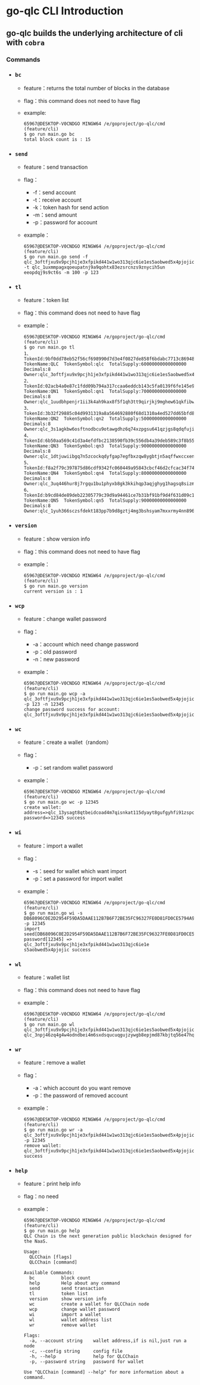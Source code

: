# go-qlc    CLI    Introduction

## go-qlc  builds  the  underlying  architecture  of   cli  with `cobra`

### Commands

- ### `bc`

  - feature：returns the total number of blocks in the database

  - flag：this command does not need to have flag

  - example:

    ```
    65967@DESKTOP-V0CNDGO MINGW64 /e/goproject/go-qlc/cmd (feature/cli)
    $ go run main.go bc
    total block count is : 15
    ```



- ### `send`

  - feature：send transaction

  - flag：

    - -f：send account
    - -t：receive account
    - -k：token hash for send action
    - -m：send amount
    - -p：password for account

  - example：

    ```
    65967@DESKTOP-V0CNDGO MINGW64 /e/goproject/go-qlc/cmd (feature/cli)
    $ go run main.go send -f qlc_3oftfjxu9x9pcjh1je3xfpikd441w1wo313qjc6ie1es5aobwed5x4pjojic -t qlc_1uxmmpagxqoeupatnj9a9qohtx83ezsrcnzs9znycih5un
    eeopdqj9s9ct6s -m 100 -p 123
    ```

- ### `tl`

  - feature：token list

  - flag：this command does not need to have flag

  - example：

    ```
    65967@DESKTOP-V0CNDGO MINGW64 /e/goproject/go-qlc/cmd (feature/cli)
    $ go run main.go tl
    1、TokenId:9bf0dd78eb52f56cf698990d7d3e4f0827de858f6bdabc7713c869482abfd914  TokenName:QLC  TokenSymbol:qlc  TotalSupply:60000000000000000  Decimals:8  Owner:qlc_3oftfjxu9x9pcjh1je3xfpikd441w1wo313qjc6ie1es5aobwed5x4pjojic
    2、TokenId:02acb4a0e87c1fdd09b794a317ccaa6eddcb143c5fa0139f6fe145e9d94fcb17  TokenName:QN1  TokenSymbol:qn1  TotalSupply:70000000000000000  Decimals:8  Owner:qlc_1uudbhpenjr1ii3k4ah9kax8f5f1qh3tt9qirjkj9mghew61qkfibw4haxtc
    3、TokenId:3b32f29885c04d9931319a8a564692880f68d1310a4ed527dd65bfd87896e8e4  TokenName:QN2  TokenSymbol:qn2  TotalSupply:50000000000000000  Decimals:8  Owner:qlc_3s1agkbw6osftnodbcu9otawgdhz6q74xzpgsu641qzjgs8qdqfujim3z7ii
    4、TokenId:6b50aa569c41d3a4efdfbc2138590fb39c556db4a39deb589c3f8b55530ce074  TokenName:QN3  TokenSymbol:qn3  TotalSupply:90000000000000000  Decimals:8  Owner:qlc_1dtjuwiibgq7n5zcockqdyfgap7egfbxzqw8ygbtjn5aqffwxccxensu53i8
    5、TokenId:f8a2f79c397875d86cdf9342fc060449a95843cbcf46d2cfcac34f7489660604  TokenName:QN4  TokenSymbol:qn4  TotalSupply:80000000000000000  Decimals:8  Owner:qlc_3uq446hur8j7rgqu1bu1phyxb8gk3kkihqp3aqjghyg1hagsq8sizm4n7596
    6、TokenId:b9cd84de89deb22305779c39d9a94461ce7b31bf91bf9d4f631d09c1881d18b2  TokenName:QN5  TokenSymbol:qn5  TotalSupply:90000000000000000  Decimals:8  Owner:qlc_1yuh366sczsfdekt183pp7b9d8gztj4mg3bshsyam7mxxrmy4nn89638o3me
    ```

- ### `version`

  - feature：show version info

  - flag：this command does not need to have flag

  - example：

    ```
    65967@DESKTOP-V0CNDGO MINGW64 /e/goproject/go-qlc/cmd (feature/cli)
    $ go run main.go version
    current version is : 1
    ```

- ### `wcp`

  - feature：change wallet password

  - flag：

    - -a：account which need change password
    - -p：old password
    - -n：new password

  - example：

    ```
    65967@DESKTOP-V0CNDGO MINGW64 /e/goproject/go-qlc/cmd (feature/cli)
    $ go run main.go wcp -a qlc_3oftfjxu9x9pcjh1je3xfpikd441w1wo313qjc6ie1es5aobwed5x4pjojic -p 123 -n 12345
    change password success for account: qlc_3oftfjxu9x9pcjh1je3xfpikd441w1wo313qjc6ie1es5aobwed5x4pjojic
    ```

- ### `wc`

  - feature：create a wallet（random）

  - flag：

    - -p：set random wallet password

  - example：

    ```
    65967@DESKTOP-V0CNDGO MINGW64 /e/goproject/go-qlc/cmd (feature/cli)
    $ go run main.go wc -p 12345
    create wallet: address=>qlc_13ysagt8qtbeidcoad4m7qisnkat115dyayt8gufgyhfi91zspcwnsrqyuoi, password=>12345 success
    ```

- ### `wi`

  - feature：import a wallet

  - flag：

    - -s：seed for  wallet which want import
    - -p：set a password for import wallet

  - example：

    ```
    65967@DESKTOP-V0CNDGO MINGW64 /e/goproject/go-qlc/cmd (feature/cli)
    $ go run main.go wi -s DB68096C0E2D2954F59DA5DAAE112B7B6F72BE35FC96327FE0D81FD0CE5794A9 -p 12345
    import seed[DB68096C0E2D2954F59DA5DAAE112B7B6F72BE35FC96327FE0D81FD0CE5794A9] password[12345] => qlc_3oftfjxu9x9pcjh1je3xfpikd441w1wo313qjc6ie1e
    s5aobwed5x4pjojic success
    ```

- ### `wl`

  - feature：wallet list

  - flag：this command does not need to have flag

  - example：

    ```
    65967@DESKTOP-V0CNDGO MINGW64 /e/goproject/go-qlc/cmd (feature/cli)
    $ go run main.go wl
    qlc_3oftfjxu9x9pcjh1je3xfpikd441w1wo313qjc6ie1es5aobwed5x4pjojic
    qlc_3npj46zq4g4w4odndbei4m6sxdsqucuqgujzywgb8epjmd87kbjtq56e47hq
    ```

- ### `wr`

  - feature：remove a wallet

  - flag：

    - -a：which account do you want remove
    - -p：the password of removed account

  - example：

    ```
    65967@DESKTOP-V0CNDGO MINGW64 /e/goproject/go-qlc/cmd (feature/cli)
    $ go run main.go wr -a qlc_3oftfjxu9x9pcjh1je3xfpikd441w1wo313qjc6ie1es5aobwed5x4pjojic -p 12345
    remove wallet: qlc_3oftfjxu9x9pcjh1je3xfpikd441w1wo313qjc6ie1es5aobwed5x4pjojic success
    ```

- ### `help`

  - feature：print help info

  - flag：no need

  - example：

    ```
    65967@DESKTOP-V0CNDGO MINGW64 /e/goproject/go-qlc/cmd (feature/cli)
    $ go run main.go help
    QLC Chain is the next generation public blockchain designed for the NaaS.
    
    Usage:
      QLCChain [flags]
      QLCChain [command]
    
    Available Commands:
      bc          block count
      help        Help about any command
      send        send transaction
      tl          token list
      version     show version info
      wc          create a wallet for QLCChain node
      wcp         change wallet password
      wi          import a wallet
      wl          wallet address list
      wr          remove wallet
    
    Flags:
      -a, --account string    wallet address,if is nil,just run a node
      -c, --config string     config file
      -h, --help              help for QLCChain
      -p, --password string   password for wallet
    
    Use "QLCChain [command] --help" for more information about a command.
    ```